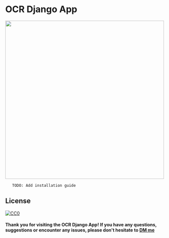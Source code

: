 # OCR Django App

<img src="previews/demo.gif?raw=true" height="500"/>

<br/>

```
   TODO: Add installation guide
```

## License

[![CC0](http://mirrors.creativecommons.org/presskit/buttons/88x31/svg/cc-zero.svg)](https://creativecommons.org/publicdomain/zero/1.0/)


#### **Thank you for visiting the OCR Django App! If you have any questions, suggestions or encounter any issues, please don't hesitate to [DM me](https://twitter.com/randomdotfloat)**

